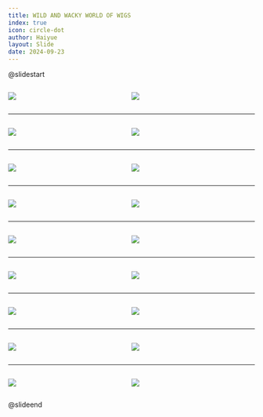 ```yaml
---
title: WILD AND WACKY WORLD OF WIGS
index: true
icon: circle-dot
author: Haiyue
layout: Slide
date: 2024-09-23
---
```

 
@slidestart

<div style="display:flex">
<div style="flex:1">

![](/reading/english/Level-V/WILD%20AND%20WACKY%20WORLD%20OF%20WIGS/001.webp)
</div>
<div style="flex:1">

![](/reading/english/Level-V/WILD%20AND%20WACKY%20WORLD%20OF%20WIGS/002.webp)
</div>
</div>

---

<div style="display:flex">
<div style="flex:1">

![](/reading/english/Level-V/WILD%20AND%20WACKY%20WORLD%20OF%20WIGS/003.webp)
</div>
<div style="flex:1">

![](/reading/english/Level-V/WILD%20AND%20WACKY%20WORLD%20OF%20WIGS/004.webp)
</div>
</div>

---

<div style="display:flex">
<div style="flex:1">

![](/reading/english/Level-V/WILD%20AND%20WACKY%20WORLD%20OF%20WIGS/005.webp)
</div>
<div style="flex:1">

![](/reading/english/Level-V/WILD%20AND%20WACKY%20WORLD%20OF%20WIGS/006.webp)
</div>
</div>

---

<div style="display:flex">
<div style="flex:1">

![](/reading/english/Level-V/WILD%20AND%20WACKY%20WORLD%20OF%20WIGS/007.webp)
</div>
<div style="flex:1">

![](/reading/english/Level-V/WILD%20AND%20WACKY%20WORLD%20OF%20WIGS/008.webp)
</div>
</div>

---

<div style="display:flex">
<div style="flex:1">

![](/reading/english/Level-V/WILD%20AND%20WACKY%20WORLD%20OF%20WIGS/009.webp)
</div>
<div style="flex:1">

![](/reading/english/Level-V/WILD%20AND%20WACKY%20WORLD%20OF%20WIGS/010.webp)
</div>
</div>

---

<div style="display:flex">
<div style="flex:1">

![](/reading/english/Level-V/WILD%20AND%20WACKY%20WORLD%20OF%20WIGS/011.webp)
</div>
<div style="flex:1">

![](/reading/english/Level-V/WILD%20AND%20WACKY%20WORLD%20OF%20WIGS/012.webp)
</div>
</div>

---

<div style="display:flex">
<div style="flex:1">

![](/reading/english/Level-V/WILD%20AND%20WACKY%20WORLD%20OF%20WIGS/013.webp)
</div>
<div style="flex:1">

![](/reading/english/Level-V/WILD%20AND%20WACKY%20WORLD%20OF%20WIGS/014.webp)
</div>
</div>

---

<div style="display:flex">
<div style="flex:1">

![](/reading/english/Level-V/WILD%20AND%20WACKY%20WORLD%20OF%20WIGS/015.webp)
</div>
<div style="flex:1">

![](/reading/english/Level-V/WILD%20AND%20WACKY%20WORLD%20OF%20WIGS/016.webp)
</div>
</div>

---

<div style="display:flex">
<div style="flex:1">

![](/reading/english/Level-V/WILD%20AND%20WACKY%20WORLD%20OF%20WIGS/017.webp)
</div>
<div style="flex:1">

![](/reading/english/Level-V/WILD%20AND%20WACKY%20WORLD%20OF%20WIGS/018.webp)
</div>
</div>

@slideend